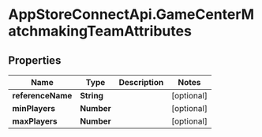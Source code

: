 # AppStoreConnectApi.GameCenterMatchmakingTeamAttributes

## Properties

Name | Type | Description | Notes
------------ | ------------- | ------------- | -------------
**referenceName** | **String** |  | [optional] 
**minPlayers** | **Number** |  | [optional] 
**maxPlayers** | **Number** |  | [optional] 


